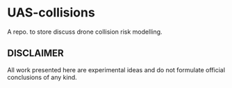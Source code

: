 # UAS-collisions

A repo. to store discuss drone collision risk modelling.

## DISCLAIMER
All work presented here are experimental ideas and do not formulate official conclusions of any kind.
